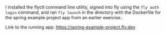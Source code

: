 I installed the flyctl command line utility, signed into fly using the `fly auth login` command, and ran `fly launch` in the directory with the Dockerfile for the spring example project app from an earlier exercise..


Link to the running app: https://spring-example-project.fly.dev
